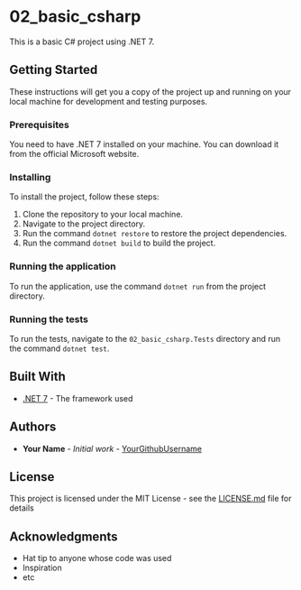 # 02_basic_csharp

This is a basic C# project using .NET 7.

## Getting Started

These instructions will get you a copy of the project up and running on your local machine for development and testing purposes.

### Prerequisites

You need to have .NET 7 installed on your machine. You can download it from the official Microsoft website.

### Installing

To install the project, follow these steps:

1. Clone the repository to your local machine.
2. Navigate to the project directory.
3. Run the command `dotnet restore` to restore the project dependencies.
4. Run the command `dotnet build` to build the project.

### Running the application

To run the application, use the command `dotnet run` from the project directory.

### Running the tests

To run the tests, navigate to the `02_basic_csharp.Tests` directory and run the command `dotnet test`.

## Built With

* [.NET 7](https://dotnet.microsoft.com/download/dotnet/7.0) - The framework used

## Authors

* **Your Name** - *Initial work* - [YourGithubUsername](https://github.com/YourGithubUsername)

## License

This project is licensed under the MIT License - see the [LICENSE.md](LICENSE.md) file for details

## Acknowledgments

* Hat tip to anyone whose code was used
* Inspiration
* etc